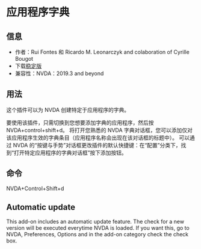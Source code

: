 # 应用程序字典


## 信息
* 作者：Rui Fontes 和 Ricardo M. Leonarczyk and colaboration of Cyrille Bougot
* 下载[稳定版][1]
* 兼容性：NVDA：2019.3 and beyond


## 用法

这个插件可以为 NVDA 创建特定于应用程序的字典。

要使用该插件，只需切换到您想要添加字典的应用程序，然后按 NVDA+control+shift+d。
将打开您熟悉的 NVDA 字典对话框，您可以添加仅对该应用程序生效的字典条目（应用程序名称会出现在该对话框的标题中）。
可以通过 NVDA 的“按键与手势”对话框更改插件的默认快捷键：在“配置”分类下，找到“打开特定应用程序的字典对话框”按下添加按钮。


## 命令
NVDA+Control+Shift+d


## Automatic update
This add-on includes an automatic update feature.
The check for a new version will be executed everytime NVDA is loaded.
If you want this, go to NVDA, Preferences, Options and in the add-on category check the check box.


[1]: https://github.com/ruifontes/applicationDictionary-/releases/download/2022.03.26/applicationDictionary-2022.03.26.nvda-addon

